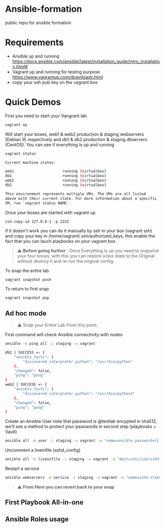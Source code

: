 # Ansible-formation
public repo for ansible formation 

# Requirements 
* Ansible up and running https://docs.ansible.com/ansible/latest/installation_guide/intro_installation.html#
* Vagrant up and running for testing purpose https://www.vagrantup.com/downloads.html
* copy your ssh pub key on the vagrant box

# Quick Demos

First you need to start your Vangrant lab 

```bash
vagrant up
```

Will start your boxes, web1 & web2 production & staging webservers (Debian 9) respectively and db1 & db2 production & staging dbservers (CentOS). You can see if everything is up and running

```bash
vagrant status

Current machine states:

web1                      running (virtualbox)
db1                       running (virtualbox)
web2                      running (virtualbox)
db2                       running (virtualbox)

This environment represents multiple VMs. The VMs are all listed
above with their current state. For more information about a specific
VM, run `vagrant status NAME`.
```

Once your boxes are started with vagrant up 
```
ssh-copy-id 127.0.0.1 -p 2222
```
if it doesn't work you can do it manually by ssh in your box (vagrant ssh) and copy your key in /home/vagrant/.ssh/authorized_keys, this enable the fact that you can lauch playbooks on your vagrant box.


> :warning: **Before going further** : Once Everything is up you need to snapshot your four boxes, with this you can restore a box state to the Original without destroy it and re-run the original config. 


To snap the entire lab 

```bash
vagrant snapshot push
```

To return to first snap
```bash
vagrant snapshot pop
```

## Ad hoc mode

> :warning: Snap your Entire Lab From this point.

First command will check Ansible connectivity with nodes

```bash
ansible -m ping all -i staging -u vagrant

db2 | SUCCESS => {
    "ansible_facts": {
        "discovered_interpreter_python": "/usr/bin/python"
    }, 
    "changed": false, 
    "ping": "pong"
}
web2 | SUCCESS => {
    "ansible_facts": {
        "discovered_interpreter_python": "/usr/bin/python3"
    }, 
    "changed": false, 
    "ping": "pong"
}
```

Create an Ansible User note that password is @testlab encypted in sha512, we'll see a method to protect your passwords in second step (playbooks + Vault)

```bash
ansible all -m user -i staging -u vagrant -a "name=ansible password={{ '@testlab' | password_hash('sha512')}} shell=/bin/bash" --become 
```
Uncomment a lineinfile (sshd_config)

```bash
ansible all -m lineinfile -i staging -u vagrant -a "dest=/etc/ssh/sshd_config regexp='^#PasswordAuthentication.*' line='PasswordAuthentication yes'" --become
```

Restart a service
```bash
ansible webservers -m service -i staging -u vagrant -a "name=sshd state=restarted" --become
```
> :warning: **From Here you can revert back to your snap**
## First Playbook All-in-one
## Ansible Roles usage